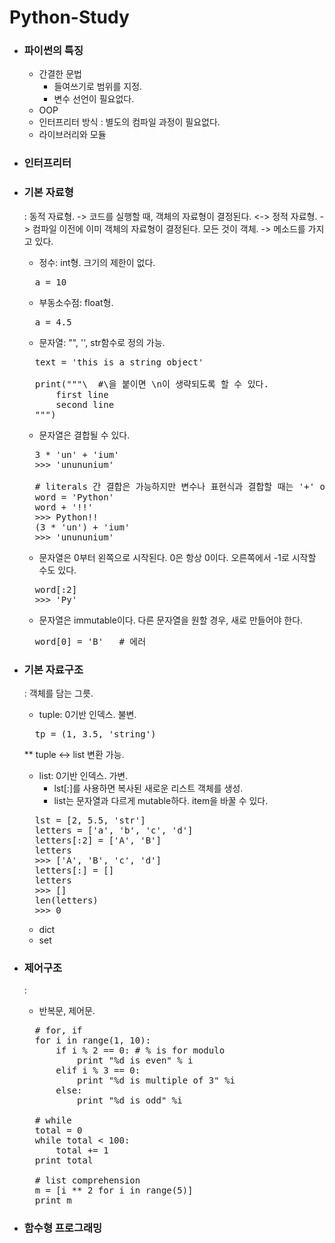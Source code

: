 # Python-Study

* ### 파이썬의 특징
	+ 간결한 문법
		- 들여쓰기로 범위를 지정.
		- 변수 선언이 필요없다.
	+ OOP
	+ 인터프리터 방식 : 별도의 컴파일 과정이 필요없다.	
	+ 라이브러리와 모듈

* ### 인터프리터


* ### 기본 자료형
	: 동적 자료형. -> 코드를 실행할 때, 객체의 자료형이 결정된다.
	<-> 정적 자료형. -> 컴파일 이전에 이미 객체의 자료형이 결정된다.
	모든 것이 객체. -> 메소드를 가지고 있다.
	+ 정수: int형. 크기의 제한이 없다.
	<pre>
	a = 10</pre>
	+ 부동소수점: float형.
	<pre>
	a = 4.5</pre>
	+ 문자열: "", '', str함수로 정의 가능.
	<pre>
	text = 'this is a string object'
	
	print("""\	#\을 붙이면 \n이 생략되도록 할 수 있다.
		first line
		second line
	""")</pre>

	+ 문자열은 결합될 수 있다.
	<pre>
	3 * 'un' + 'ium'
	>>> 'unununium'

	# literals 간 결합은 가능하지만 변수나 표현식과 결합할 때는 '+' operator를 사용해야한다.
	word = 'Python'
	word + '!!'
	>>> Python!!
	(3 * 'un') + 'ium'
	>>> 'unununium'</pre>

	+ 문자열은 0부터 왼쪽으로 시작된다. 0은 항상 0이다.
	오른쪽에서 -1로 시작할 수도 있다.
	<pre>
	word[:2]
	>>> 'Py'</pre>

	+ 문자열은 immutable이다. 다른 문자열을 원할 경우, 새로 만들어야 한다.
	<pre>
	word[0] = 'B'	# 에러</pre>

* ### 기본 자료구조
	: 객체를 담는 그릇.
	+ tuple: 0기반 인덱스. 불변.
	<pre>
	tp = (1, 3.5, 'string')</pre>   
   
	** tuple <-> list 변환 가능.
	+ list: 0기반 인덱스. 가변.
		- lst[:]를 사용하면 복사된 새로운 리스트 객체를 생성.
		- list는 문자열과 다르게 mutable하다. item을 바꿀 수 있다.
	<pre>
	lst = [2, 5.5, 'str']
	letters = ['a', 'b', 'c', 'd']
	letters[:2] = ['A', 'B']
	letters
	>>> ['A', 'B', 'c', 'd']
	letters[:] = []
	letters
	>>> []
	len(letters)
	>>> 0</pre>   
	+ dict
	+ set

* ### 제어구조
	: 
	+ 반복문, 제어문.
	<pre>
	# for, if
	for i in range(1, 10):
		if i % 2 == 0: # % is for modulo
			print "%d is even" % i
		elif i % 3 == 0:
			print "%d is multiple of 3" %i
		else:
			print "%d is odd" %i

	# while
	total = 0
	while total < 100:
		total += 1
	print total

	# list comprehension
	m = [i ** 2 for i in range(5)]
	print m</pre>

* ### 함수형 프로그래밍
	